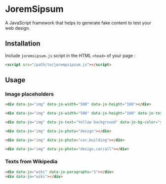 # JoremSipsum
A JavaScript framework that helps to generate fake content to test your web design.

## Installation

Include `joremsipsum.js` script in the HTML `<head>` of your page :

```html
<script src="/path/to/jorempsipsum.js"></script>
```

## Usage
### Image placeholders

```html
<div data-jo="img" data-jo-width="500" data-jo-height="160"></div>

<div data-jo="img" data-jo-width="500" data-jo-height="160" data-jo-text="With some text"></div>

<div data-jo="img" data-jo-text="Yellow background" data-jo-bg-color="yellow"></div>

<div data-jo="img" data-jo-photo="design"></div>

<div data-jo="img" data-jo-photo="car,building"></div>

<div data-jo="img" data-jo-photo="design,car/all"></div>
```


### Texts from Wikipedia

```html
<div data-jo="wiki" data-jo-paragraphs="1"></div>
<div data-jo="wiki"></div>
